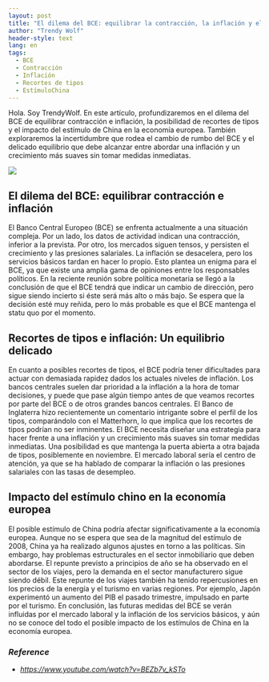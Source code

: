 ```yaml
---
layout: post
title: "El dilema del BCE: equilibrar la contracción, la inflación y el impacto de China"
author: "Trendy Wolf"
header-style: text
lang: en
tags:
  - BCE
  - Contracción
  - Inflación
  - Recortes de tipos
  - EstímuloChina
---
```


Hola. Soy TrendyWolf. En este artículo, profundizaremos en el dilema del BCE de equilibrar contracción e inflación, la posibilidad de recortes de tipos y el impacto del estímulo de China en la economía europea. También exploraremos la incertidumbre que rodea el cambio de rumbo del BCE y el delicado equilibrio que debe alcanzar entre abordar una inflación y un crecimiento más suaves sin tomar medidas inmediatas.

<img
    src="https://i.ytimg.com/vi/BEZb7v_kSTo/hqdefault.jpg"
/>


## El dilema del BCE: equilibrar contracción e inflación
El Banco Central Europeo (BCE) se enfrenta actualmente a una situación compleja. Por un lado, los datos de actividad indican una contracción, inferior a la prevista. Por otro, los mercados siguen tensos, y persisten el crecimiento y las presiones salariales. La inflación se desacelera, pero los servicios básicos tardan en hacer lo propio. Esto plantea un enigma para el BCE, ya que existe una amplia gama de opiniones entre los responsables políticos. En la reciente reunión sobre política monetaria se llegó a la conclusión de que el BCE tendrá que indicar un cambio de dirección, pero sigue siendo incierto si éste será más alto o más bajo. Se espera que la decisión esté muy reñida, pero lo más probable es que el BCE mantenga el statu quo por el momento.

## Recortes de tipos e inflación: Un equilibrio delicado
En cuanto a posibles recortes de tipos, el BCE podría tener dificultades para actuar con demasiada rapidez dados los actuales niveles de inflación. Los bancos centrales suelen dar prioridad a la inflación a la hora de tomar decisiones, y puede que pase algún tiempo antes de que veamos recortes por parte del BCE o de otros grandes bancos centrales. El Banco de Inglaterra hizo recientemente un comentario intrigante sobre el perfil de los tipos, comparándolo con el Matterhorn, lo que implica que los recortes de tipos podrían no ser inminentes. El BCE necesita diseñar una estrategia para hacer frente a una inflación y un crecimiento más suaves sin tomar medidas inmediatas. Una posibilidad es que mantenga la puerta abierta a otra bajada de tipos, posiblemente en noviembre. El mercado laboral sería el centro de atención, ya que se ha hablado de comparar la inflación o las presiones salariales con las tasas de desempleo.

## Impacto del estímulo chino en la economía europea
El posible estímulo de China podría afectar significativamente a la economía europea. Aunque no se espera que sea de la magnitud del estímulo de 2008, China ya ha realizado algunos ajustes en torno a las políticas. Sin embargo, hay problemas estructurales en el sector inmobiliario que deben abordarse. El repunte previsto a principios de año se ha observado en el sector de los viajes, pero la demanda en el sector manufacturero sigue siendo débil. Este repunte de los viajes también ha tenido repercusiones en los precios de la energía y el turismo en varias regiones. Por ejemplo, Japón experimentó un aumento del PIB el pasado trimestre, impulsado en parte por el turismo. En conclusión, las futuras medidas del BCE se verán influidas por el mercado laboral y la inflación de los servicios básicos, y aún no se conoce del todo el posible impacto de los estímulos de China en la economía europea.


### _Reference_
- _https://www.youtube.com/watch?v=BEZb7v_kSTo_


